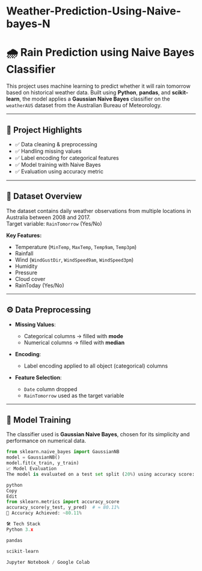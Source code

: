 # Weather-Prediction-Using-Naive-bayes-N
# 🌧️ Rain Prediction using Naive Bayes Classifier

This project uses machine learning to predict whether it will rain tomorrow based on historical weather data. Built using **Python**, **pandas**, and **scikit-learn**, the model applies a **Gaussian Naive Bayes** classifier on the `weatherAUS` dataset from the Australian Bureau of Meteorology.

---

## 📌 Project Highlights

- ✅ Data cleaning & preprocessing
- ✅ Handling missing values
- ✅ Label encoding for categorical features
- ✅ Model training with Naive Bayes
- ✅ Evaluation using accuracy metric

---

## 📂 Dataset Overview

The dataset contains daily weather observations from multiple locations in Australia between 2008 and 2017.  
Target variable: `RainTomorrow` (Yes/No)

**Key Features:**

- Temperature (`MinTemp`, `MaxTemp`, `Temp9am`, `Temp3pm`)
- Rainfall
- Wind (`WindGustDir`, `WindSpeed9am`, `WindSpeed3pm`)
- Humidity
- Pressure
- Cloud cover
- RainToday (Yes/No)

---

## ⚙️ Data Preprocessing

- **Missing Values**:
  - Categorical columns → filled with **mode**
  - Numerical columns → filled with **median**

- **Encoding**:
  - Label encoding applied to all object (categorical) columns

- **Feature Selection**:
  - `Date` column dropped
  - `RainTomorrow` used as the target variable

---

## 🤖 Model Training

The classifier used is **Gaussian Naive Bayes**, chosen for its simplicity and performance on numerical data.

```python
from sklearn.naive_bayes import GaussianNB
model = GaussianNB()
model.fit(x_train, y_train)
📈 Model Evaluation
The model is evaluated on a test set split (20%) using accuracy score:

python
Copy
Edit
from sklearn.metrics import accuracy_score
accuracy_score(y_test, y_pred)  # ≈ 80.11%
🎯 Accuracy Achieved: ~80.11%

🛠 Tech Stack
Python 3.x

pandas

scikit-learn

Jupyter Notebook / Google Colab
